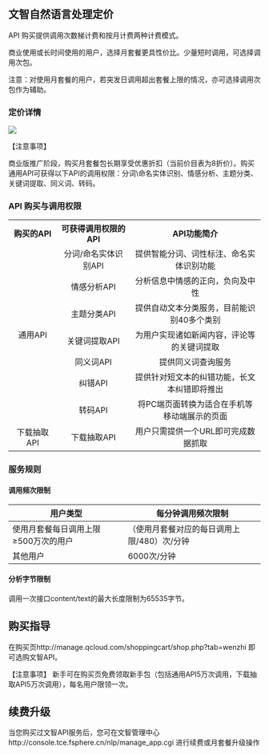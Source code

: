 ## 文智自然语言处理定价

API 购买提供调用次数梯计费和按月计费两种计费模式。

商业使用或长时间使用的用户，选择月套餐更具性价比。少量短时调用，可选择调用次包。

注意：对使用月套餐的用户，若突发日调用超出套餐上限的情况，亦可选择调用次包作为辅助。

### 定价详情

![](https://qzonestyle.gtimg.cn/qzone/vas/opensns/res/img/goumaizhidao-1.png)

【注意事项】

商业版推广阶段，购买月套餐包长期享受优惠折扣（当前价目表为8折价）。购买通用API可获得以下API的调用权限：分词\命名实体识别、情感分析、主题分类、关键词提取、同义词、转码。

### API 购买与调用权限

<table style="display:table;">
	<tbody>
		<tr>
			<th style="width: 95px;"><strong>购买的API</strong></th>
			<th style="width: 157px;"><strong>可获得调用权限的API</strong></th>
			<th style="width: 301px;"><strong>API功能简介</strong></th>
		</tr>
		<tr>
			<td rowspan="7" style="text-align: center; width: 95px;">通用API</td>
			<td style="text-align: center; width: 157px;">分词/命名实体识别API</td>
			<td style="text-align: center; width: 301px;">提供智能分词、词性标注、命名实体识别功能</td>
		</tr>
		<tr>
			<td style="text-align: center; width: 157px;">情感分析API</td>
			<td style="text-align: center; width: 301px;">分析信息中情感的正向，负向及中性</td>
		</tr>
		<tr>
			<td style="text-align: center; width: 157px;">主题分类API</td>
			<td style="text-align: center; width: 301px;">提供自动文本分类服务，目前能识别40多个类别</td>
		</tr>
		<tr>
			<td style="text-align: center; width: 157px;">关键词提取API</td>
			<td style="text-align: center; width: 301px;">为用户实现诸如新闻内容，评论等的关键词提取</td>
		</tr>
		<tr>
			<td style="text-align: center; width: 157px;">同义词API</td>
			<td style="text-align: center; width: 301px;">提供同义词查询服务</td>
		</tr>
		<tr>
			<td style="text-align: center; width: 157px;">纠错API</td>
			<td style="text-align: center; width: 301px;">提供针对短文本的纠错功能，长文本纠错即将推出</td>
		</tr>
		<tr>
			<td style="text-align: center; width: 157px;">转码API</td>
			<td style="text-align: center; width: 301px;">将PC端页面转换为适合在手机等移动端展示的页面</td>
		</tr>
		<tr>
			<td style="text-align: center; width: 95px;">下载抽取API</td>
			<td style="text-align: center; width: 157px;">下载抽取API</td>
			<td style="text-align: center; width: 301px;">用户只需提供一个URL即可完成数据抓取</td>
		</tr>
	</tbody>
</table>

### 服务规则

#### 调用频次限制

| 用户类型 |每分钟调用频次限制 | 
|---------|---------|
| 使用月套餐每日调用上限≥500万次的用户 | （使用月套餐对应的每日调用上限/480）次/分钟 | 
| 其他用户 | 6000次/分钟 | 

#### 分析字节限制

调用一次接口content/text的最大长度限制为65535字节。

## 购买指导

在购买页http://manage.qcloud.com/shoppingcart/shop.php?tab=wenzhi 即可选购文智API。

【注意事项】
新手可在购买页免费领取新手包（包括通用API5万次调用，下载抽取API5万次调用），每名用户限领一次。

## 续费升级

当您购买过文智API服务后，您可在文智管理中心http://console.tce.fsphere.cn/nlp/manage_app.cgi 进行续费或月套餐升级操作
